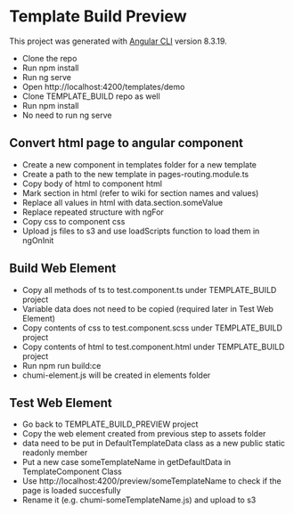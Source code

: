 # Template Build Preview

This project was generated with [Angular CLI](https://github.com/angular/angular-cli) version 8.3.19.

* Clone the repo
* Run npm install
* Run ng serve
* Open http://localhost:4200/templates/demo
* Clone TEMPLATE_BUILD repo as well
* Run npm install
* No need to run ng serve

## Convert html page to angular component

* Create a new component in templates folder for a new template
* Create a path to the new template in pages-routing.module.ts
* Copy body of html to component html
* Mark section in html (refer to wiki for section names and values)
* Replace all values in html with data.section.someValue
* Replace repeated structure with ngFor
* Copy css to component css
* Upload js files to s3 and use loadScripts function to load them in ngOnInit

## Build Web Element

* Copy all methods of ts to test.component.ts under TEMPLATE_BUILD project
* Variable data does not need to be copied (required later in Test Web Element)
* Copy contents of css to test.component.scss under TEMPLATE_BUILD project
* Copy contents of html to test.component.html under TEMPLATE_BUILD project
* Run npm run build:ce
* chumi-element.js will be created in elements folder

## Test Web Element

* Go back to TEMPLATE_BUILD_PREVIEW project
* Copy the web element created from previous step to assets folder
* data need to be put in DefaultTemplateData class as a new public static readonly member
* Put a new case someTemplateName in getDefaultData in TemplateComponent Class
* Use http://localhost:4200/preview/someTemplateName to check if the page is loaded succesfully
* Rename it (e.g. chumi-someTemplateName.js) and upload to s3